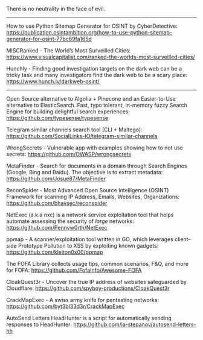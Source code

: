 There is no neutrality in the face of evil.

----

How to use Python Sitemap Generator for OSINT by CyberDetective: https://publication.osintambition.org/how-to-use-python-sitemap-generator-for-osint-77bc69fa165d

MISCRanked - The World’s Most Surveilled Cities: https://www.visualcapitalist.com/ranked-the-worlds-most-surveilled-cities/

Hunchly - Finding good investigation targets on the dark web can be a tricky task and many investigators find the dark web to be a scary place: https://www.hunch.ly/darkweb-osint/

----

Open Source alternative to Algolia + Pinecone and an Easier-to-Use alternative to ElasticSearch. Fast, typo tolerant, in-memory fuzzy Search Engine for building delightful search experiences: https://github.com/typesense/typesense

Telegram similar channels search tool (CLI + Maltego): https://github.com/SocialLinks-IO/telegram-similar-channels

WrongSecrets - Vulnerable app with examples showing how to not use secrets: https://github.com/OWASP/wrongsecrets

MetaFinder - Search for documents in a domain through Search Engines (Google, Bing and Baidu). The objective is to extract metadata: https://github.com/Josue87/MetaFinder

ReconSpider - Most Advanced Open Source Intelligence (OSINT) Framework for scanning IP Address, Emails, Websites, Organizations: https://github.com/bhavsec/reconspider

NetExec (a.k.a nxc) is a network service exploitation tool that helps automate assessing the security of _large_ networks: https://github.com/Pennyw0rth/NetExec

ppmap - A scanner/exploitation tool written in GO, which leverages client-side Prototype Pollution to XSS by exploiting known gadgets: https://github.com/kleiton0x00/ppmap

The FOFA Library collects usage tips, common scenarios, F&Q, and more for FOFA: https://github.com/FofaInfo/Awesome-FOFA

CloakQuest3r - Uncover the true IP address of websites safeguarded by Cloudflare: https://github.com/spyboy-productions/CloakQuest3r

CrackMapExec - A swiss army knife for pentesting networks: https://github.com/byt3bl33d3r/CrackMapExec

AutoSend Letters HeadHunter is a script for automatically sending responses to HeadHunter: https://github.com/ia-stepanov/autosend-letters-hh

